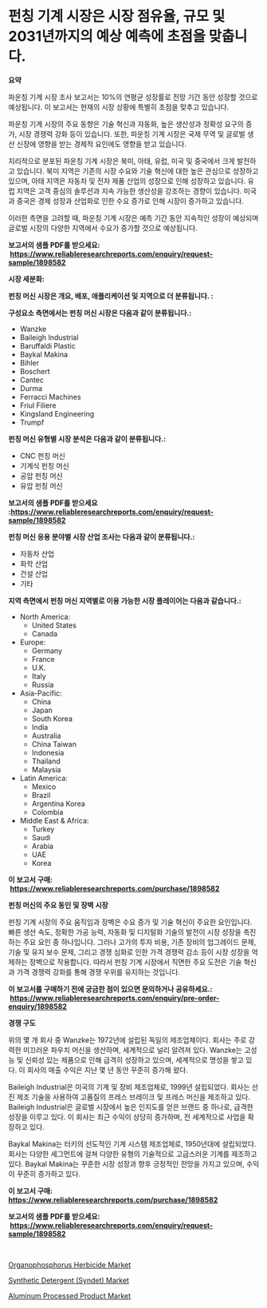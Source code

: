 <p><h1>펀칭 기계 시장은 시장 점유율, 규모 및 2031년까지의 예상 예측에 초점을 맞춥니다.</h1></p><p><strong>요약</strong></p>
<p><p>파운칭 기계 시장 조사 보고서는 10%의 연평균 성장률로 전망 기간 동안 성장할 것으로 예상됩니다. 이 보고서는 현재의 시장 상황에 특별히 초점을 맞추고 있습니다. </p><p>파운칭 기계 시장의 주요 동향은 기술 혁신과 자동화, 높은 생산성과 정확성 요구의 증가, 시장 경쟁력 강화 등이 있습니다. 또한, 파운칭 기계 시장은 국제 무역 및 글로벌 생산 신장에 영향을 받는 경제적 요인에도 영향을 받고 있습니다. </p><p>지리적으로 분포된 파운칭 기계 시장은 북미, 아태, 유럽, 미국 및 중국에서 크게 발전하고 있습니다. 북미 지역은 기존의 시장 수요와 기술 혁신에 대한 높은 관심으로 성장하고 있으며, 아태 지역은 자동차 및 전자 제품 산업의 성장으로 인해 성장하고 있습니다. 유럽 지역은 고객 중심의 솔루션과 지속 가능한 생산성을 강조하는 경향이 있습니다. 미국과 중국은 경제 성장과 산업화로 인한 수요 증가로 인해 시장이 증가하고 있습니다. </p><p>이러한 측면을 고려할 때, 파운칭 기계 시장은 예측 기간 동안 지속적인 성장이 예상되며 글로벌 시장의 다양한 지역에서 수요가 증가할 것으로 예상됩니다.</p></p>
<p><strong>보고서의 샘플 PDF를 받으세요: &nbsp;<a href="https://www.reliableresearchreports.com/enquiry/request-sample/1898582">https://www.reliableresearchreports.com/enquiry/request-sample/1898582</a></strong></p>
<p><strong>시장 세분화:</strong></p>
<p><strong> 펀칭 머신 시장은 개요, 배포, 애플리케이션 및 지역으로 더 분류됩니다. :</strong></p>
<p><strong>구성요소 측면에서는 펀칭 머신 시장은 다음과 같이 분류됩니다.:</strong></p>
<p><ul><li>Wanzke</li><li>Baileigh Industrial</li><li>Baruffaldi Plastic</li><li>Baykal Makina</li><li>Bihler</li><li>Boschert</li><li>Cantec</li><li>Durma</li><li>Ferracci Machines</li><li>Friul Filiere</li><li>Kingsland Engineering</li><li>Trumpf</li></ul></p>
<p><strong> 펀칭 머신 유형별 시장 분석은 다음과 같이 분류됩니다.:</strong></p>
<p><ul><li>CNC 펀칭 머신</li><li>기계식 펀칭 머신</li><li>공압 펀칭 머신</li><li>유압 펀칭 머신</li></ul></p>
<p><strong>보고서의 샘플 PDF를 받으세요 :<a href="https://www.reliableresearchreports.com/enquiry/request-sample/1898582">https://www.reliableresearchreports.com/enquiry/request-sample/1898582</a></strong></p>
<p><strong> 펀칭 머신 응용 분야별 시장 산업 조사는 다음과 같이 분류됩니다.:</strong></p>
<p><ul><li>자동차 산업</li><li>화학 산업</li><li>건설 산업</li><li>기타</li></ul></p>
<p><strong>지역 측면에서 펀칭 머신 지역별로 이용 가능한 시장 플레이어는 다음과 같습니다.:</strong></p>
<p><ul>
    <li>
        North America:
        <ul>
            <li>United States</li>
            <li>Canada</li>
        </ul>
    </li>
    <li>
        Europe:
        <ul>
            <li>Germany</li>
            <li>France</li>
            <li>U.K.</li>
            <li>Italy</li>
            <li>Russia</li>
        </ul>
    </li>
    <li>
        Asia-Pacific:
        <ul>
            <li>China</li>
            <li>Japan</li>
            <li>South Korea</li>
            <li>India</li>
            <li>Australia</li>
            <li>China Taiwan</li>
            <li>Indonesia</li>
            <li>Thailand</li>
            <li>Malaysia</li>
        </ul>
    </li>
    <li>
        Latin America:
        <ul>
            <li>Mexico</li>
            <li>Brazil</li>
            <li>Argentina Korea</li>
            <li>Colombia</li>
        </ul>
    </li>
    <li>
        Middle East & Africa:
        <ul>
            <li>Turkey</li>
            <li>Saudi</li>
            <li>Arabia</li>
            <li>UAE</li>
            <li>Korea</li>
        </ul>
    </li>
    </ul></p>
<p><strong>이 보고서 구매: &nbsp;<a href="https://www.reliableresearchreports.com/purchase/1898582">https://www.reliableresearchreports.com/purchase/1898582</a></strong></p>
<p><strong>펀칭 머신의 주요 동인 및 장벽 시장</strong></p>
<p><p>펀칭 기계 시장의 주요 움직임과 장벽은 수요 증가 및 기술 혁신이 주요한 요인입니다. 빠른 생산 속도, 정확한 가공 능력, 자동화 및 디지털화 기술의 발전이 시장 성장을 촉진하는 주요 요인 중 하나입니다. 그러나 고가의 투자 비용, 기존 장비의 업그레이드 문제, 기술 및 유지 보수 문제, 그리고 경쟁 심화로 인한 가격 경쟁력 감소 등이 시장 성장을 억제하는 장벽으로 작용합니다. 따라서 펀칭 기계 시장에서 직면한 주요 도전은 기술 혁신과 가격 경쟁력 강화를 통해 경쟁 우위를 유지하는 것입니다.</p></p>
<p><strong>이 보고서를 구매하기 전에 궁금한 점이 있으면 문의하거나 공유하세요.: &nbsp;<a href="https://www.reliableresearchreports.com/enquiry/pre-order-enquiry/1898582">https://www.reliableresearchreports.com/enquiry/pre-order-enquiry/1898582</a></strong></p>
<p><strong>경쟁 구도</strong></p>
<p><p>위의 몇 개 회사 중 Wanzke는 1972년에 설립된 독일의 제조업체이다. 회사는 주로 강력한 미끄러운 파우치 머신을 생산하며, 세계적으로 널리 알려져 있다. Wanzke는 고성능 및 신뢰성 있는 제품으로 인해 급격히 성장하고 있으며, 세계적으로 명성을 쌓고 있다. 이 회사의 매출 수익은 지난 몇 년 동안 꾸준히 증가해 왔다.</p><p>Baileigh Industrial은 미국의 기계 및 장비 제조업체로, 1999년 설립되었다. 회사는 선진 제조 기술을 사용하여 고품질의 프레스 브레이크 및 프레스 머신을 제조하고 있다. Baileigh Industrial은 글로벌 시장에서 높은 인지도를 얻은 브랜드 중 하나로, 급격한 성장을 이루고 있다. 이 회사는 최근 수익이 상당히 증가하며, 전 세계적으로 사업을 확장하고 있다.</p><p>Baykal Makina는 터키의 선도적인 기계 시스템 제조업체로, 1950년대에 설립되었다. 회사는 다양한 세그먼트에 걸쳐 다양한 유형의 기술적으로 고급스러운 기계를 제조하고 있다. Baykal Makina는 꾸준한 시장 성장과 향후 긍정적인 전망을 가지고 있으며, 수익이 꾸준히 증가하고 있다.</p></p>
<p><strong>이 보고서 구매: &nbsp; <a href="https://www.reliableresearchreports.com/purchase/1898582">https://www.reliableresearchreports.com/purchase/1898582</a></strong></p>
<p><strong>보고서의 샘플 PDF를 받으세요: &nbsp;<a href="https://www.reliableresearchreports.com/enquiry/request-sample/1898582">https://www.reliableresearchreports.com/enquiry/request-sample/1898582</a></strong><strong></strong></p>
<p>&nbsp;</p>
<p><p><a href="https://github.com/Glendatilghmankmgz0rbhwpy/Market-Research-Report-List-1/blob/main/organophosphorus-herbicide-market.md">Organophosphorus Herbicide Market</a></p><p><a href="https://github.com/dx0328/Market-Research-Report-List-1/blob/main/synthetic-detergent-syndet-market.md">Synthetic Detergent (Syndet) Market</a></p><p><a href="https://github.com/juancolorado15/Market-Research-Report-List-1/blob/main/aluminum-processed-product-market.md">Aluminum Processed Product Market</a></p></p>